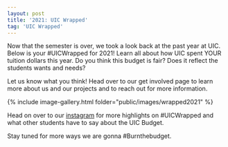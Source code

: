 ```yaml
---
layout: post
title: '2021: UIC Wrapped'
tag: 'UIC Wrapped'
---
```


Now that the semester is over, we took a look back at the past year at UIC. Below is your #UICWrapped for 2021! Learn all about how UIC spent YOUR tuition dollars this year. Do you think this budget is fair? Does it reflect the students wants and needs?

Let us know what you think! Head over to our get involved page to learn more about us and our projects and to reach out for more information.

{% include image-gallery.html folder="public/images/wrapped2021" %}

Head on over to our [instagram](https://www.instagram.com/dragondebtuic/?hl=en) for more highlights on #UICWrapped and what other students have to say about the UIC Budget. 

Stay tuned for more ways we are gonna #Burnthebudget. 
